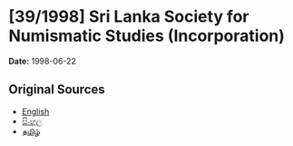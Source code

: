 # [39/1998] Sri Lanka Society for Numismatic Studies (Incorporation)

**Date:** 1998-06-22

## Original Sources

- [English](https://documents.gov.lk/view/acts/1998/6/39-1998_E.pdf)
- [සිංහල](https://documents.gov.lk/view/acts/1998/6/39-1998_S.pdf)
- [தமிழ்](https://documents.gov.lk/view/acts/1998/6/39-1998_T.pdf)
